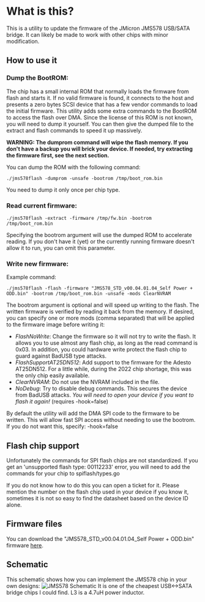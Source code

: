 # What is this?
This is a utility to update the firmware of the JMicron JMS578 USB/SATA bridge. It can likely be made to work with other chips with minor modification.

## How to use it
### Dump the BootROM:
The chip has a small internal ROM that normally loads the firmware from flash and starts it. If no valid firmware is found, it connects to the host and presents a zero bytes SCSI device that has a few vendor commands to load the initial firmware.
This utility adds some extra commands to the BootROM to access the flash over DMA. Since the license of this ROM is not known, you will need to dump it yourself. You can then give the dumped file to the extract and flash commands to speed it up massively.

**WARNING: The dumprom command will wipe the flash memory. If you don't have a backup you will brick your device.  If needed, try extracting the firmware first, see the next section.**

You can dump the ROM with the following command:

```./jms578flash -dumprom -unsafe -bootrom /tmp/boot_rom.bin```

You need to dump it only once per chip type.
### Read current firmware:

```./jms578flash -extract -firmware /tmp/fw.bin -bootrom /tmp/boot_rom.bin```

Specifying the bootrom argument will use the dumped ROM to accelerate reading. If you don't have it (yet) or the currently running firmware doesn't allow it to run, you can omit this parameter.
### Write new firmware:
Example command:

```./jms578flash -flash -firmware "JMS578_STD_v00.04.01.04_Self Power + ODD.bin" -bootrom /tmp/boot_rom.bin -unsafe -mods ClearNVRAM```

The bootrom argument is optional and will speed up writing to the flash. The written firmware is verified by reading it back from the memory.
If desired, you can specify one or more mods (comma separated) that will be applied to the firmware image before writing it:

 - *FlashNoWrite*: Change the firmware so it will not try to write the flash. It allows you to use almost any flash chip, as long as the read command is 0x03. In addition, you could hardware write protect the flash chip to guard against BadUSB type attacks.
 - *FlashSupportAT25DN512*: Add support to the firmware for the Adesto AT25DN512. For a little while, during the 2022 chip shortage, this was the only chip easily available.
 - *ClearNVRAM*: Do not use the NVRAM included in the file.
 - *NoDebug*: Try to disable debug commands. This secures the device from BadUSB attacks. *You will need to open your device if you want to flash it again!* (requires -hook=false)
 
By default the utility will add the DMA SPI code to the firmware to be written. This will allow fast SPI access without needing to use the bootrom. If you do not want this, specify: -hook=false

## Flash chip support
Unfortunately the commands for SPI flash chips are not standardized. If you get an 'unsupported flash type: 00112233' error, you will need to add the commands for your chip to spiflash/types.go

If you do not know how to do this you can open a ticket for it. Please mention the number on the flash chip used in your device if you know it, sometimes it is not so easy to find the datasheet based on the device ID alone.


## Firmware files

You can download the "JMS578_STD_v00.04.01.04_Self Power + ODD.bin" firmware [here](https://wiki.odroid.com/odroid-xu4/software/jms578_fw_update).

##  Schematic

This schematic shows how you can implement the JMS578 chip in your own designs:
![JMS578 Schematic](schematic.png)
It is one of the cheapest USB<->SATA bridge chips I could find. L3 is a 4.7uH power inductor.
